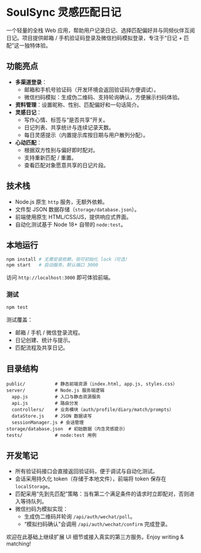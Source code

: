 # SoulSync 灵感匹配日记

一个轻量的全栈 Web 应用，帮助用户记录日记、选择匹配偏好并与同频伙伴互阅日记。项目提供邮箱 / 手机验证码登录及微信扫码模拟登录，专注于“日记 + 匹配”这一独特体验。

## 功能亮点

- **多渠道登录**：
  - 邮箱和手机号验证码（开发环境会返回验证码方便调试）。
  - 微信扫码模拟：生成伪二维码、支持轮询确认，方便展示扫码体验。
- **资料管理**：设置昵称、性别、匹配偏好和一句话简介。
- **灵感日记**：
  - 写作心情、标签与“是否共享”开关。
  - 日记列表、共享统计与连续记录天数。
  - 每日灵感提示（内置提示库按日期与用户散列分配）。
- **心动匹配**：
  - 根据双方性别与偏好即时配对。
  - 支持重新匹配 / 重置。
  - 查看匹配对象愿意共享的日记片段。

## 技术栈

- Node.js 原生 `http` 服务，无额外依赖。
- 文件型 JSON 数据存储（`storage/database.json`）。
- 前端使用原生 HTML/CSS/JS，提供响应式界面。
- 自动化测试基于 Node 18+ 自带的 `node:test`。

## 本地运行

```bash
npm install # 无需安装依赖，但可初始化 lock（可选）
npm start   # 启动服务，默认端口 3000
```

访问 `http://localhost:3000` 即可体验前端。

### 测试

```bash
npm test
```

测试覆盖：
- 邮箱 / 手机 / 微信登录流程。
- 日记创建、统计与提示。
- 匹配流程及共享日记。

## 目录结构

```
public/           # 静态前端资源（index.html, app.js, styles.css）
server/           # Node.js 服务端逻辑
  app.js          # 入口与静态资源服务
  api.js          # 路由分发
  controllers/    # 业务模块（auth/profile/diary/match/prompts）
  dataStore.js    # JSON 数据读写
  sessionManager.js # 会话管理
storage/database.json  # 初始数据（内含灵感提示）
tests/            # node:test 用例
```

## 开发笔记

- 所有验证码接口会直接返回验证码，便于调试与自动化测试。
- 会话采用持久化 token（存储于本地文件），前端将 token 保存在 `localStorage`。
- 匹配采用“先到先匹配”策略：当有第二个满足条件的请求时立即配对，否则进入等待队列。
- 微信扫码为模拟实现：
  - 生成伪二维码并轮询 `/api/auth/wechat/poll`。
  - “模拟扫码确认”会调用 `/api/auth/wechat/confirm` 完成登录。

欢迎在此基础上继续扩展 UI 细节或接入真实的第三方服务。Enjoy writing & matching!
